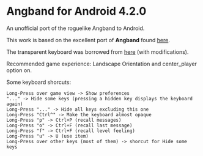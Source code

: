 # Angband for Android 4.2.0

An unofficial port of the roguelike Angband to Android.

This work is based on the excellent port of **Angband** found [here](https://github.com/takkaria/angband-android).

The transparent keyboard was borrowed from [here](https://github.com/Shaosil/Android-Sil) (with modifications).

Recommended game experience: Landscape Orientation and center_player option on.

Some keyboard shorcuts:

    Long-Press over game view -> Show preferences
    "..." -> Hide some keys (pressing a hidden key displays the keyboard again)
    Long-Press "..." -> Hide all keys excluding this one
    Long-Press "Ctrl^" -> Make the keyboard almost opaque
    Long-Press "p" -> Ctrl+P (recall messages)
    Long-Press "o" -> Ctrl+F (recall last message)
    Long-Press "f" -> Ctrl+F (recall level feeling)
    Long-Press "u" -> U (use item)
    Long-Press over other keys (most of them) -> shorcut for Hide some keys
